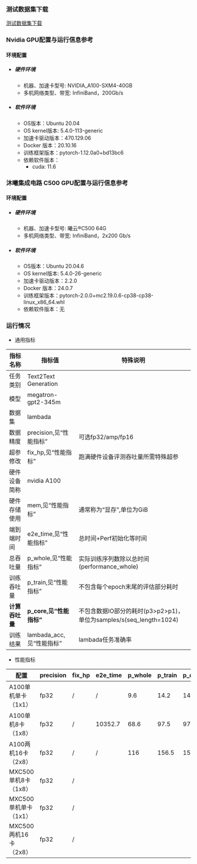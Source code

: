 ### 测试数据集下载
[测试数据集下载](../../benchmarks/gpt2/README.md#测试数据集下载)

### Nvidia GPU配置与运行信息参考
#### 环境配置
- ##### 硬件环境
    - 机器、加速卡型号: NVIDIA_A100-SXM4-40GB
    - 多机网络类型、带宽: InfiniBand，200Gb/s
- ##### 软件环境
   - OS版本：Ubuntu 20.04
   - OS kernel版本: 5.4.0-113-generic     
   - 加速卡驱动版本：470.129.06
   - Docker 版本：20.10.16
   - 训练框架版本：pytorch-1.12.0a0+bd13bc6
   - 依赖软件版本：
     - cuda: 11.6

### 沐曦集成电路 C500 GPU配置与运行信息参考
#### 环境配置
- ##### 硬件环境
    - 机器、加速卡型号: 曦云®C500 64G
    - 多机网络类型、带宽: InfiniBand，2x200 Gb/s

- ##### 软件环境
   - OS版本：Ubuntu 20.04.6
   - OS kernel版本:  5.4.0-26-generic
   - 加速卡驱动版本：2.2.0
   - Docker 版本：24.0.7
   - 训练框架版本：pytorch-2.0.0+mc2.19.0.6-cp38-cp38-linux_x86_64.whl
   - 依赖软件版本：无

### 运行情况

* 通用指标

| 指标名称       | 指标值                   | 特殊说明                                                           |
| -------------- | ------------------------ | ------------------------------------------------------------------ |
| 任务类别       | Text2Text Generation     |                                                                    |
| 模型           | megatron-gpt2-345m       |                                                                    |
| 数据集         | lambada                  |                                                                    |
| 数据精度       | precision,见“性能指标”   | 可选fp32/amp/fp16                                                  |
| 超参修改       | fix_hp,见“性能指标”      | 跑满硬件设备评测吞吐量所需特殊超参                                 |
| 硬件设备简称   | nvidia A100              |                                                                    |
| 硬件存储使用   | mem,见“性能指标”         | 通常称为“显存”,单位为GiB                                           |
| 端到端时间     | e2e_time,见“性能指标”    | 总时间+Perf初始化等时间                                            |
| 总吞吐量       | p_whole,见“性能指标”     | 实际训练序列数除以总时间(performance_whole)                        |
| 训练吞吐量     | p_train,见“性能指标”     | 不包含每个epoch末尾的评估部分耗时                                  |
| **计算吞吐量** | **p_core,见“性能指标”**  | 不包含数据IO部分的耗时(p3>p2>p1)，单位为samples/s(seq_length=1024) |
| 训练结果       | lambada_acc,见“性能指标” | lambada任务准确率                                                  |  |

* 性能指标

| 配置                | precision | fix_hp           | e2e_time | p_whole | p_train | p_core | lambada_acc | mem       |
| ------------------- | --------- | ---------------- | -------- | ------- | ------- | ------ | ----------- | --------- |
| A100单机单卡（1x1） | fp32      | / | /        | 9.6     | 14.2    | 14.2   | /           | 30.2/40.0 |
| A100单机8卡（1x8）  | fp32      | / | 10352.7  | 68.6    | 97.5    | 97.6   | 0.60        | 31.3/40.0 |
| A100两机16卡（2x8）  | fp32      | / | /  | 116    | 156.5    | 156.6   | /        | 29.9/40.0 |
| MXC500 单机8卡（1x8） | fp32      | /  |          |         |         |        |          | 55.43/64.0 |
| MXC500 单机单卡（1x1）| fp32      | /  |           |         |         |         |      0.60  | 29.56/64.0  |
| MXC500 两机16卡（2x8） | fp32     | /  |            |         |         |         |        | 55.56/64.0  |
